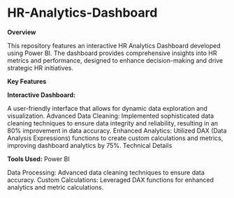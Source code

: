 # HR-Analytics-Dashboard

**Overview**

This repository features an interactive HR Analytics Dashboard developed using Power BI. The dashboard provides comprehensive insights into HR metrics and performance, designed to enhance decision-making and drive strategic HR initiatives.

**Key Features**

**Interactive Dashboard:** 

A user-friendly interface that allows for dynamic data exploration and visualization.
Advanced Data Cleaning: Implemented sophisticated data cleaning techniques to ensure data integrity and reliability, resulting in an 80% improvement in data accuracy.
Enhanced Analytics: Utilized DAX (Data Analysis Expressions) functions to create custom calculations and metrics, improving dashboard analytics by 75%.
Technical Details

**Tools Used:** Power BI

Data Processing: Advanced data cleaning techniques to ensure data accuracy.
Custom Calculations: Leveraged DAX functions for enhanced analytics and metric calculations.
